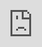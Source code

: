 ```yaml
---
title: 'Livestreams'
permalink: /Livestreams/
breadcrumb: 'LivestreamsThreeInOne'
---
```

<html>
<body>
<style>
   iframe{
border : 0;
width:80% ;
}
</style>
<!-- Global site tag (gtag.js) - Google Ads: 726049306 -->
<script async src="https://www.googletagmanager.com/gtag/js?id=AW-726049306"></script>
<script>
  window.dataLayer = window.dataLayer || [];
  function gtag(){dataLayer.push(arguments);}
  gtag('js', new Date());

  gtag('config', 'AW-726049306');
</script>
<h4 style="font-family:KaiTi;">12.30pm to 1.30pm<br/><br/>
<strong>儿童母语及双语文发展的原则和策略 </strong><br/>
王周淑涵博士<br/></h4>
<div class="video-container">
<iframe src="https://player.vimeo.com/video/452214110?autoplay=1&quality=1080p" frameborder="0" allow="autoplay; fullscreen" allowfullscreen style="position:absolute;top:0;left:0;width:100%;height:100%;"></iframe></div>
*Video is best viewed in 1080p.<br/>
   
<h4>12.30pm to 1.30pm<br/><br/>
<strong>Didik Hibur dalam Video Pendidikan: Bahan Rangsangan untuk Menggalakkan Pelajar dalam Pembelajaran <br/>
Bahasa Melayu </strong><br/>
Ms Asnida Bte Daud<br/></h4>
<div class="video-container">
<iframe src="https://player.vimeo.com/video/452216462?autoplay=1&quality=1080p" frameborder="0" allow="autoplay; fullscreen" allowfullscreen style="position:absolute;top:0;left:0;width:100%;height:100%;"></iframe></div>
    *Video is best viewed in 1080p.<br/>
    
<h4>12.30pm to 1.30pm<br/><br/>
<strong>தெரிந்தும் தெரியாமலும் சின்னஞ்சிறிய தமிழ்ப்பாடம்</strong><br/>
Ms Elakeyaa Selvaraji<br/></h4>
<div class="video-container">
<iframe src="https://player.vimeo.com/video/452216462?autoplay=1&quality=1080p" frameborder="0" allow="autoplay; fullscreen" allowfullscreen style="position:absolute;top:0;left:0;width:100%;height:100%;"></iframe></div>
*Video is best viewed in 1080p.<br/>

<div class="btntop"><a href="#top" style="text-decoration:none;"><span style="color:white"><b>Top</b></span></a></div>

